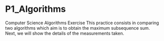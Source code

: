 # P1_Algorithms
Computer Science Algorithms Exercise 
This practice consists in comparing two algorithms which aim is to obtain
the maximum subsequence sum. Next, we will show the details of the measurements taken.


